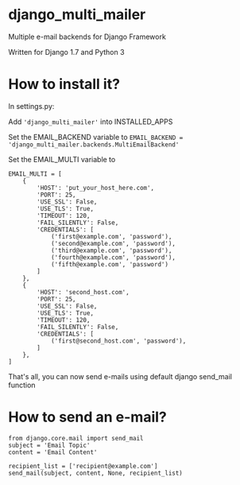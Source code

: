 # django_multi_mailer
Multiple e-mail backends for Django Framework

Written for Django 1.7 and Python 3

# How to install it?

In settings.py:

Add ```'django_multi_mailer'``` into INSTALLED_APPS

Set the EMAIL_BACKEND variable to ```EMAIL_BACKEND = 'django_multi_mailer.backends.MultiEmailBackend'```

Set the EMAIL_MULTI variable to
```
EMAIL_MULTI = [
    {
        'HOST': 'put_your_host_here.com',
        'PORT': 25,
        'USE_SSL': False,
        'USE_TLS': True,
        'TIMEOUT': 120,
        'FAIL_SILENTLY': False,
        'CREDENTIALS': [
            ('first@example.com', 'password'),
            ('second@example.com', 'password'),
            ('third@example.com', 'password'),
            ('fourth@example.com', 'password'),
            ('fifth@example.com', 'password')
        ]
    },
    {
        'HOST': 'second_host.com',
        'PORT': 25,
        'USE_SSL': False,
        'USE_TLS': True,
        'TIMEOUT': 120,
        'FAIL_SILENTLY': False,
        'CREDENTIALS': [
            ('first@second_host.com', 'password'),
        ]
    },
]
```

That's all, you can now send e-mails using default django send_mail function
    
# How to send an e-mail?

```
from django.core.mail import send_mail
subject = 'Email Topic'
content = 'Email Content'

recipient_list = ['recipient@example.com']
send_mail(subject, content, None, recipient_list)
```
